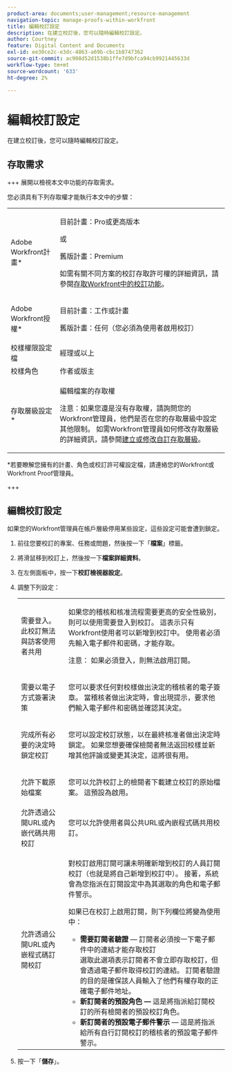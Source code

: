 ```yaml
---
product-area: documents;user-management;resource-management
navigation-topic: manage-proofs-within-workfront
title: 編輯校訂設定
description: 在建立校訂後，您可以隨時編輯校訂設定。
author: Courtney
feature: Digital Content and Documents
exl-id: ee30ce2c-e3dc-4863-a69b-cbc1b8747362
source-git-commit: ac908d52d1538b1ffe7d9bfca94cb9921445633d
workflow-type: tm+mt
source-wordcount: '633'
ht-degree: 2%

---
```


# 編輯校訂設定

在建立校訂後，您可以隨時編輯校訂設定。

## 存取需求

+++ 展開以檢視本文中功能的存取需求。

您必須具有下列存取權才能執行本文中的步驟：

<table style="table-layout:auto"> 
 <col> 
 <col> 
 <tbody> 
  <tr> 
   <td role="rowheader">Adobe Workfront計畫*</td> 
   <td> <p>目前計畫：Pro或更高版本</p> <p>或</p> <p>舊版計畫：Premium</p> <p>如需有關不同方案的校訂存取許可權的詳細資訊，請參閱<a href="/help/quicksilver/administration-and-setup/manage-workfront/configure-proofing/access-to-proofing-functionality.md" class="MCXref xref">存取Workfront中的校訂功能</a>。</p> </td> 
  </tr> 
  <tr> 
   <td role="rowheader">Adobe Workfront授權*</td> 
   <td> <p>目前計畫：工作或計畫</p> <p>舊版計畫：任何（您必須為使用者啟用校訂）</p> </td> 
  </tr> 
  <tr> 
   <td role="rowheader">校樣權限設定檔 </td> 
   <td>經理或以上</td> 
  </tr> 
  <tr> 
   <td role="rowheader">校樣角色</td> 
   <td>作者或版主</td> 
  </tr> 
  <tr> 
   <td role="rowheader">存取層級設定*</td> 
   <td> <p>編輯檔案的存取權</p> <p>注意：如果您還是沒有存取權，請詢問您的Workfront管理員，他們是否在您的存取層級中設定其他限制。 如需Workfront管理員如何修改存取層級的詳細資訊，請參閱<a href="../../../administration-and-setup/add-users/configure-and-grant-access/create-modify-access-levels.md" class="MCXref xref">建立或修改自訂存取層級</a>。</p> </td> 
  </tr> 
 </tbody> 
</table>

&#42;若要瞭解您擁有的計畫、角色或校訂許可權設定檔，請連絡您的Workfront或Workfront Proof管理員。

+++

## 編輯校訂設定

如果您的Workfront管理員在帳戶層級停用某些設定，這些設定可能會遭到鎖定。

1. 前往您要校訂的專案、任務或問題，然後按一下「**檔案**」標籤。
1. 將滑鼠移到校訂上，然後按一下&#x200B;**檔案詳細資料**。
1. 在左側面板中，按一下&#x200B;**校訂檢視器設定**。
1. 調整下列設定：

   <table style="table-layout:auto"> 
    <col> 
    <col> 
    <tbody> 
     <tr> 
      <td role="rowheader">需要登入。 此校訂無法與訪客使用者共用</td> 
      <td> <p>如果您的稽核和核准流程需要更高的安全性級別，則可以使用需要登入到校訂。 這表示只有Workfront使用者可以新增到校訂中。 使用者必須先輸入電子郵件和密碼，才能存取。</p> <p>注意： <em style="font-style: normal;">如果必須登入，則無法啟用訂閱。</em> </p> </td> 
     </tr> 
     <tr> 
      <td role="rowheader">需要以電子方式簽署決策</td> 
      <td> <p>您可以要求任何對校樣做出決定的稽核者的電子簽章。 當稽核者做出決定時，會出現提示，要求他們輸入電子郵件和密碼並確認其決定。 <!--
         <MadCap:conditionalText data-mc-conditions="QuicksilverOrClassic.Draft mode">
          For more information, see 
          <a href="../../../workfront-proof/wp-acct-admin/managing-security/electronic-sigs-in-wp.md" class="MCXref xref">Understanding electronic signatures in Workfront Proof</a>
         </MadCap:conditionalText>
        --></p> </td> 
     </tr> 
     <tr> 
      <td role="rowheader">完成所有必要的決定時鎖定校訂</td> 
      <td> <p>您可以設定校訂狀態，以在最終核准者做出決定時鎖定。 如果您想要確保檢閱者無法返回校樣並新增其他評論或變更其決定，這將很有用。</p> </td> 
     </tr> 
     <tr> 
      <td role="rowheader">允許下載原始檔案</td> 
      <td> <p>您可以允許校訂上的檢閱者下載建立校訂的原始檔案。 這預設為啟用。</p> </td> 
     </tr> 
     <tr> 
      <td role="rowheader">允許透過公開URL或內嵌代碼共用校訂</td> 
      <td>您可以允許使用者與公共URL或內嵌程式碼共用校訂。 </td> 
     </tr> 
     <tr> 
      <td role="rowheader">允許透過公開URL或內嵌程式碼訂閱校訂</td> 
      <td> <p>對校訂啟用訂閱可讓未明確新增到校訂的人員訂閱校訂（也就是將自己新增到校訂中）。 接著，系統會為您指派在訂閱設定中為其選取的角色和電子郵件警示。</p> <p>如果已在校訂上啟用訂閱，則下列欄位將變為使用中：</p> 
       <ul> 
        <li><strong>需要訂閱者驗證</strong> — 訂閱者必須按一下電子郵件中的連結才能存取校訂<br>選取此選項表示訂閱者不會立即存取校訂，但會透過電子郵件取得校訂的連結。 訂閱者驗證的目的是確保該人員輸入了他們有權存取的正確電子郵件地址。</li> 
        <li><strong>新訂閱者的預設角色 — </strong>這是將指派給訂閱校訂的所有檢閱者的預設校訂角色。</li> 
        <li><strong>新訂閱者的預設電子郵件警示</strong> — 這是將指派給所有自行訂閱校訂的稽核者的預設電子郵件警示。</li> 
       </ul> </td> 
     </tr> 
    </tbody> 
   </table>

1. 按一下「**儲存**」。

 

